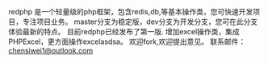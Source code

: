 redphp 是一个轻量级的php框架，包含redis,db,等基本操作类，您可快速开发项目，专注项目业务。
master分支为稳定版，dev分支为开发分支，您可在此分支体验最新的特点。
目前redphp已经发布了第一版.
增加excel操作类，集成PHPExcel，更方面操作excelasdsa。
欢迎fork,欢迎提出意见。
联系邮件：chensiwei1@outlook.com
